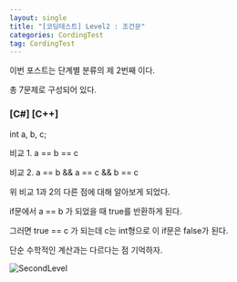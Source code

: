 ```yaml
---
layout: single
title: "[코딩테스트] Level2 : 조건문"
categories: CordingTest
tag: CordingTest
---
```


이번 포스트는 단계별 분류의 제 2번째 이다.

총 7문제로 구성되어 있다.

### [C#] [C++]
int a, b, c;

비교 1. a == b == c

비교 2. a == b && a == c && b == c

위 비교 1과 2의 다른 점에 대해 알아보게 되었다.

if문에서 a == b 가 되었을 때 true를 반환하게 된다.

그러면 true == c 가 되는데 c는 int형으로 이 if문은 false가 된다.

단순 수학적인 계산과는 다르다는 점 기억하자. 


![SecondLevel](../../images/2022-05-03-CordingTestLevel2/SecondLevel.PNG)